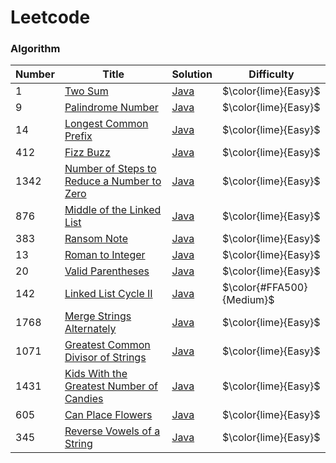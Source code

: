 # Leetcode
### Algorithm
| Number | Title | Solution                                                                                                    | Difficulty             |
|--------| ----- |-------------------------------------------------------------------------------------------------------------|------------------------|
| 1      |[Two Sum](https://leetcode.com/problems/two-sum/) | [Java](leetcode/blob/main/algorithms/q1_two_sum/TwoSum.java)                                                                 | $\color{lime}{Easy}$   |
| 9      |[Palindrome Number](https://leetcode.com/problems/palindrome-number/) | [Java](leetcode/blob/main/algorithms/q9_palindrome_number/PalindromeNumber.java)                                             | $\color{lime}{Easy}$   |
| 14     |[Longest Common Prefix](https://leetcode.com/problems/longest-common-prefix/description/) | [Java](leetcode/blob/main/algorithms/q14_longest_common_prefix/LongestCommonPrefix.java)                                     | $\color{lime}{Easy}$   |
| 412    |[Fizz Buzz](https://leetcode.com/problems/fizz-buzz/) | [Java](leetcode/blob/main/algorithms/q412_fizz_buzz/FizzBuzz.java)                                                            | $\color{lime}{Easy}$   |
| 1342   |[Number of Steps to Reduce a Number to Zero](https://leetcode.com/problems/number-of-steps-to-reduce-a-number-to-zero/description/) | [Java](leetcode/blob/main/algorithms/q1342_number_of_steps_to_reduce_a_number_to_zero/NumberOfStepsToReduceANumberToZero.java) | $\color{lime}{Easy}$   |
| 876    |[Middle of the Linked List](https://leetcode.com/problems/middle-of-the-linked-list/description/) | [Java](leetcode/blob/main/algorithms/q876_middle_of_the_linked_list/MiddleOfTheLinkedList.java)                               | $\color{lime}{Easy}$   |
| 383    |[Ransom Note](https://leetcode.com/problems/ransom-note/) | [Java](leetcode/blob/main/algorithms/q383_ransom_note/RansomNote.java)                                                        | $\color{lime}{Easy}$   |
| 13     |[Roman to Integer](https://leetcode.com/problems/roman-to-integer/) | [Java](leetcode/blob/main/algorithms/q13_roman_to_integer/RomanToInteger.java)                                                | $\color{lime}{Easy}$   |
| 20     |[Valid Parentheses](https://leetcode.com/problems/valid-parentheses/) | [Java](leetcode/blob/main/algorithms/q20_valid_parentheses/ValidParentheses.java)                                             | $\color{lime}{Easy}$   |
| 142    |[Linked List Cycle II](https://leetcode.com/problems/linked-list-cycle-ii/) | [Java](leetcode/blob/main/algorithms/q142_linked_list_cycle_2/LinkedListCycleII.java)                       | $\color{#FFA500}{Medium}$ |
| 1768   |[Merge Strings Alternately](https://leetcode.com/problems/merge-strings-alternately/) | [Java](leetcode/blob/main/algorithms/q1768_merge_strings_alternately/MergeStringsAlternately.java)                       | $\color{lime}{Easy}$ |
| 1071   |[Greatest Common Divisor of Strings](https://leetcode.com/problems/greatest-common-divisor-of-strings/) | [Java](leetcode/blob/main/algorithms/q1071_greatest_common_divisor_of_strings/GreatestCommonDivisorOfStrings.java)                       | $\color{lime}{Easy}$ |
| 1431   |[Kids With the Greatest Number of Candies](https://leetcode.com/problems/kids-with-the-greatest-number-of-candies/) | [Java](leetcode/blob/main/algorithms/q1431_kids_with_the_greatest_number_of_candies/KidsWithTheGreatestNumberOfCandies.java)                       | $\color{lime}{Easy}$ |
| 605    |[Can Place Flowers](https://leetcode.com/problems/can-place-flowers/) | [Java](leetcode/blob/main/algorithms/q605_can_place_flowers/CanPlaceFlowers.java)                       | $\color{lime}{Easy}$ |
| 345    |[Reverse Vowels of a String](https://leetcode.com/problems/reverse-vowels-of-a-string/) | [Java](leetcode/blob/main/algorithms/q345_reverse_vowels_of_a_string/ReverseVowelsOfaString.java)                       | $\color{lime}{Easy}$ |
